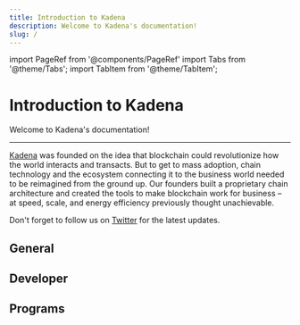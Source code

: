 ```yaml
---
title: Introduction to Kadena
description: Welcome to Kadena's documentation!
slug: /
---
```


import PageRef from '@components/PageRef'
import Tabs from '@theme/Tabs';
import TabItem from '@theme/TabItem';

# Introduction to Kadena

Welcome to Kadena's documentation!

---

[Kadena](https://www.kadena.io) was founded on the idea that blockchain could revolutionize how the world interacts and transacts. But to get to mass adoption, chain technology and the ecosystem connecting it to the business world needed to be reimagined from the ground up. Our founders built a proprietary chain architecture and created the tools to make blockchain work for business – at speed, scale, and energy efficiency previously thought unachievable.&#x20;

Don't forget to follow us on [Twitter](https://twitter.com/kadena_io) for the latest updates.&#x20;

## General

<PageRef url="basics/overview" pageName="Overview of Kadena" />
<PageRef url="basics/kda/manage-kda" pageName="Manage your KDA" />
<PageRef url="basics/whitepapers/overview" pageName="Whitepapers" />
<PageRef url="contribute/node/overview" pageName="Contribute to the Network" />

## Developer

<PageRef url="build/resources/pact-resources" pageName="Pact language resources" />
<PageRef url="build/resources/useful-tools" pageName="Useful tools" />
<PageRef url="basics/quickstart" pageName="Quickstart" />
<PageRef url="/learn-pact/intro" pageName="Pact developer tutorials" />

## Programs

<PageRef url="contribute/ambassadors/overview" pageName="Ambassador program" />
<PageRef url="build/resources/developer-program" pageName="Developer program" />
<PageRef url="build/resources/technical-grants" pageName="Technical Grants" />
